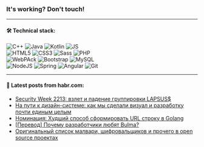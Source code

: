 ### It's working? Don't touch!

---

#### 🛠️ Technical stack:

![C++](https://img.shields.io/badge/C++-informational?logo=c%2B%2B&style=flat&logoColor=white&color=9C033A)
![Java](https://img.shields.io/badge/Java-informational?logo=java&style=flat&logoColor=white&color=007396)
![Kotlin](https://img.shields.io/badge/Kotlin-informational?logo=Kotlin&style=flat&logoColor=white&color=0095D5)
![JS](https://img.shields.io/badge/JS-informational?logo=javaScript&style=flat&logoColor=black&color=F7Df1E) <br>
![HTML5](https://img.shields.io/badge/HTML5-informational?logo=html5&style=flat&logoColor=white&color=E34F26)
![CSS3](https://img.shields.io/badge/CSS3-informational?logo=css3&style=flat&logoColor=white&color=157286)
![Sass](https://img.shields.io/badge/Saas-informational?logo=sass&style=flat&logoColor=white&color=hotpink)
![PHP](https://img.shields.io/badge/PHP-informational?logo=php&style=flat&logoColor=white&color=777BB4) <br>
![WebPAck](https://img.shields.io/badge/WebPack-informational?logo=webPack&style=flat&logoColor=white&color=FF6F00)
![Bootstrap](https://img.shields.io/badge/Bootstrap-informational?logo=Bootstrap&style=flat&logoColor=white&color=7952B3)
![MySQL](https://img.shields.io/badge/MySQL-informational?logo=MySQL&style=flat&logoColor=white&color=00f) <br>
![NodeJS](https://img.shields.io/badge/NodeJS-informational?logo=node.js&style=flat&logoColor=white&color=43853D)
![Spring](https://img.shields.io/badge/Spring-informational?logo=Spring&style=flat&logoColor=white&color=0A9EDC)
![Angular](https://img.shields.io/badge/Vue-informational?logo=vue.js&style=flat&logoColor=white&color=red)
![Git](https://img.shields.io/badge/Git-informational?logo=git&style=flat&logoColor=white&color=darkorange)

___

#### 💬 Latest posts from habr.com:

<!-- BLOG-POST-LIST:START -->
- [Security Week 2213: взлет и падение группировки LAPSUS$](https://habr.com/ru/post/657839/?utm_source=habrahabr&utm_medium=rss&utm_campaign=657839)
- [На пути к дизайн-системе: как мы сделали визуал и разработку почти единым целым](https://habr.com/ru/post/657767/?utm_source=habrahabr&utm_medium=rss&utm_campaign=657767)
- [Номинация: Худший способ сформировать URL строку в Golang](https://habr.com/ru/post/657277/?utm_source=habrahabr&utm_medium=rss&utm_campaign=657277)
- [[Перевод] Почему разработчики любят Bulma?](https://habr.com/ru/post/657753/?utm_source=habrahabr&utm_medium=rss&utm_campaign=657753)
- [Оригинальный список малвари, шифровальщиков и прочего в open source проектах](https://habr.com/ru/post/657749/?utm_source=habrahabr&utm_medium=rss&utm_campaign=657749)
<!-- BLOG-POST-LIST:END -->

